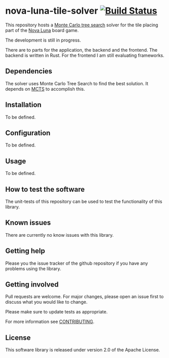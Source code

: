 # nova-luna-tile-solver [![Build Status](https://app.travis-ci.com/anickol/nova-luna-tile-solver.svg?branch=main)](https://app.travis-ci.com/anickol/nova-luna-tile-solver)

This repository hosts a [Monte Carlo tree search] solver for the tile placing part of the [Nova Luna] board game.

The development is still in progress.

There are to parts for the application, the backend and the frontend. The backend is written in Rust. For the frontend I am still evaluating frameworks.

[Monte Carlo tree search]: https://en.wikipedia.org/wiki/Monte_Carlo_tree_search
[Nova Luna]: https://de.wikipedia.org/wiki/Nova_Luna

## Dependencies

The solver uses Monte Carlo Tree Search to find the best solution. It depends on [MCTS](https://crates.io/crates/mcts) to accomplish this.

## Installation

To be defined.

## Configuration

To be defined.

## Usage

To be defined.

## How to test the software

The unit-tests of this repository can be used to test the functionality of this library.

## Known issues

There are currently no know issues with this library.

## Getting help

Please you the issue tracker of the github repository if you have any problems using the library.

## Getting involved

Pull requests are welcome. For major changes, please open an issue first to discuss what you would like to change.

Please make sure to update tests as appropriate.

For more information see [CONTRIBUTING](CONTRIBUTING.md).

## License

This software library is released under version 2.0 of the Apache License.
